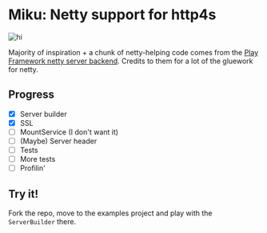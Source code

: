 
# Miku: Netty support for http4s

![hi](http://images6.fanpop.com/image/photos/39900000/Hatsune-Miku-hatsune-miku-39965597-564-564.jpg)


Majority of inspiration + a chunk of netty-helping code comes from the 
[Play Framework netty server backend](https://github.com/playframework/playframework/tree/master/framework/src/play-netty-server).
Credits to them for a lot of the gluework for netty.

## Progress

- [x] Server builder 
- [x] SSL
- [ ] MountService (I don't want it)
- [ ] (Maybe) Server header
- [ ] Tests
- [ ] More tests
- [ ] Profilin'

## Try it!

Fork the repo, move to the examples project and play with the `ServerBuilder` there.


